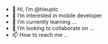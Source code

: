 - 👋 Hi, I’m @hieuptc
- 👀 I’m interested in mobile developer 
- 🌱 I’m currently learning ...
- 💞️ I’m looking to collaborate on ...
- 📫 How to reach me ...

<!---
hieuptc/hieuptc is a ✨ special ✨ repository because its `README.md` (this file) appears on your GitHub profile.
You can click the Preview link to take a look at your changes.
--->
